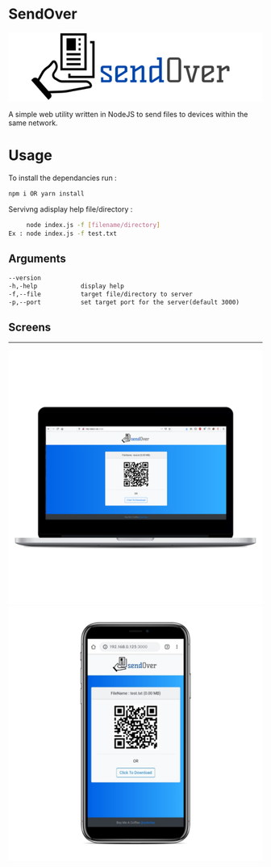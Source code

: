 # **Send**Over
![logo](public/log.png)

A simple web utility written in NodeJS to send files to devices within the same network.

# Usage
To install the dependancies run :
```bash
npm i OR yarn install 
```

Servivng adisplay help file/directory :
```bash
     node index.js -f [filename/directory]
Ex : node index.js -f test.txt
```
## Arguments
```
--version           
-h,-help            display help
-f,--file           target file/directory to server
-p,--port           set target port for the server(default 3000)
```
## Screens
___
![](public/web.png) 
![](public/mobile.png)